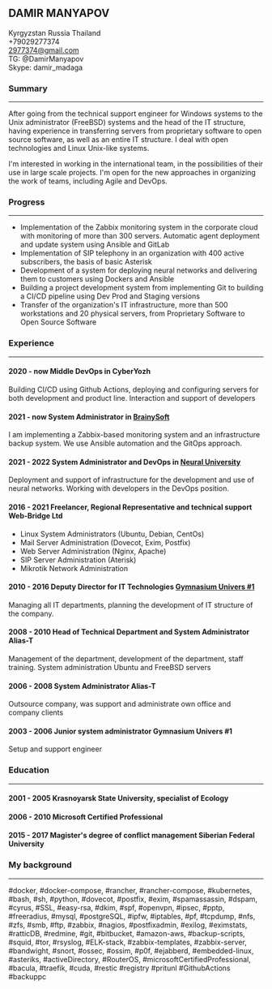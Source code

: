 ## DAMIR MANYAPOV ##

Kyrgyzstan Russia Thailand   
+79029277374  
<2977374@gmail.com>  
TG: @DamirManyapov  
Skype: damir_madaga  



### Summary ###
***

After going from the technical support engineer for Windows systems to the Unix administrator (FreeBSD) systems and the head of the IT structure, having experience in transferring servers from proprietary software to open source software, as well as an entire IT structure. I deal with open technologies and Linux Unix-like systems.

I'm interested in working in the international team, in the possibilities of their use in large scale projects. I'm open for the new approaches in organizing the work of teams, including Agile and DevOps.

### Progress ###
***
- Implementation of the Zabbix monitoring system in the corporate cloud with monitoring of more than 300 servers. Automatic agent deployment and update system using Ansible and GitLab  
- Implementation of SIP telephony in an organization with 400 active subscribers, the basis of basic Asterisk  
- Development of a system for deploying neural networks and delivering them to customers using Dockers and Ansible  
- Building a project development system from implementing Git to building a CI/CD pipeline using Dev Prod and Staging versions  
- Transfer of the organization's IT infrastructure, more than 500 workstations and 20 physical servers, from Proprietary Software to Open Source Software  

### Experience ###
***
#### 2020 - now Middle DevOps in CyberYozh 
Building CI/CD using Github Actions, deploying and configuring servers for both development and product line. Interaction and support of developers  

#### 2021 - now System Administrator in [BrainySoft](https://brainysoft.ru "BrainySoft")
I am implementing a Zabbix-based monitoring system and an infrastructure backup system. We use Ansible automation and the GitOps approach.

#### 2021 - 2022 System Administrator and DevOps in [Neural University](https://neural-university.ru "Neural University") 
Deployment and support of infrastructure for the development and use of neural networks. Working with developers in the DevOps position.

#### 2016 - 2021 Freelancer, Regional Representative and technical support Web-Bridge Ltd
- Linux System Administrators (Ubuntu, Debian, CentOs)
- Mail Server Administration (Dovecot, Exim, Postfix)
- Web Server Administration (Nginx, Apache)
- SIP Server Administration (Aterisk)
- Mikrotik Network Administration 

#### 2010 - 2016	Deputy Director for IT Technologies [Gymnasium Univers #1](http://univers.su "Univers")
Managing all IT departments, planning the development of IT structure of the company.

#### 2008 - 2010	Head of Technical Department and System Administrator Alias-T
Management of the department, development of the department, staff training.
System administration Ubuntu and FreeBSD servers   

#### 2006 - 2008	System Administrator Alias-T
Outsource company, was support and administrate own office and company clients  

#### 2003 - 2006 	Junior system administrator Gymnasium Univers #1
Setup and support engineer  


### Education ###
***
#### 2001 - 2005	Krasnoyarsk State University, specialist of Ecology

#### 2006 - 2010	Microsoft Certified Professional   

#### 2015 - 2017	Magister's degree of conflict management Siberian Federal University
  
  
### My background ### 
***
#docker, #docker-compose, #rancher, #rancher-compose, #kubernetes, #bash, #sh, #python, #dovecot, #postfix, #exim, #spamassassin, #dspam, #cyrus, #SSL, #easy-rsa, #dkim, #spf, #openvpn, #ipsec, #pptp, #freeradius, #mysql, #postgreSQL, #ipfw, #iptables, #pf, #tcpdump, #nfs, #zfs, #smb, #ftp, #zabbix, #nagios, #postfixadmin, #exilog, #eximstats, #ratticDB, #redmine, #git, #bitbucket, #amazon-aws, #backup-scripts, #squid, #tor, #rsyslog, #ELK-stack, #zabbix-templates, #zabbix-server, #bandwight, #snort, #ossec, #ossim, #p0f, #ejabberd, #embedded-linux, #asteriks, #activeDirectory, #RouterOS, #microsoftCertifiedProfessional, #bacula, #traefik, #cuda, #restic #registry #pritunl #GithubActions #backuppc 	
